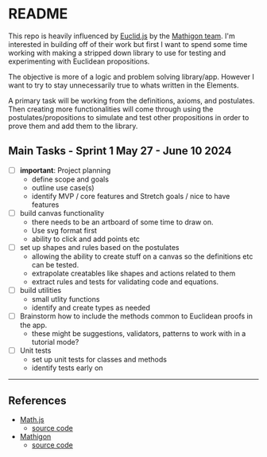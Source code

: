 # README

This repo is heavily influenced by [Euclid.js](https://github.com/mathigon/euclid.js) by the [Mathigon team](https://mathigon.io/). I'm interested in building off of their work but first I want to spend some time working with making a stripped down library to use for testing and experimenting with Euclidean propositions. 

The objective is more of a logic and problem solving library/app. However I want to try to stay unnecessarily true to whats written in the Elements. 

A primary task will be working from the definitions, axioms, and postulates. Then creating more functionalities will come through using the postulates/propositions to simulate and test other propositions in order to prove them and add them to the library.


## Main Tasks - Sprint 1 May 27 - June 10 2024
- [ ] **important**: Project planning
  - define scope and goals
  - outline use case(s)
  - identify MVP / core features and Stretch goals / nice to have features
- [ ] build canvas functionality
  - there needs to be an artboard of some time to draw on.
  - Use svg format first
  - ability to click and add points etc
- [ ] set up shapes and rules based on the postulates
  - allowing the ability to create stuff on a canvas so the definitions etc can be tested.
  - extrapolate creatables like shapes and actions related to them
  - extract rules and tests for validating code and equations.
- [ ] build utilities
  - small utlity functions
  - identify and create types as needed
- [ ] Brainstorm how to include the methods common to Euclidean proofs in the app.
  - these might be suggestions, validators, patterns to work with in a tutorial mode?
- [ ] Unit tests
  - set up unit tests for classes and methods
  - identify tests early on

---

## References

- [Math.js](https://mathjs.org/)
  - [source code](https://github.com/josdejong/mathjs)
- [Mathigon](https://mathigon.io/)
  - [source code](https://github.com/mathigon)
